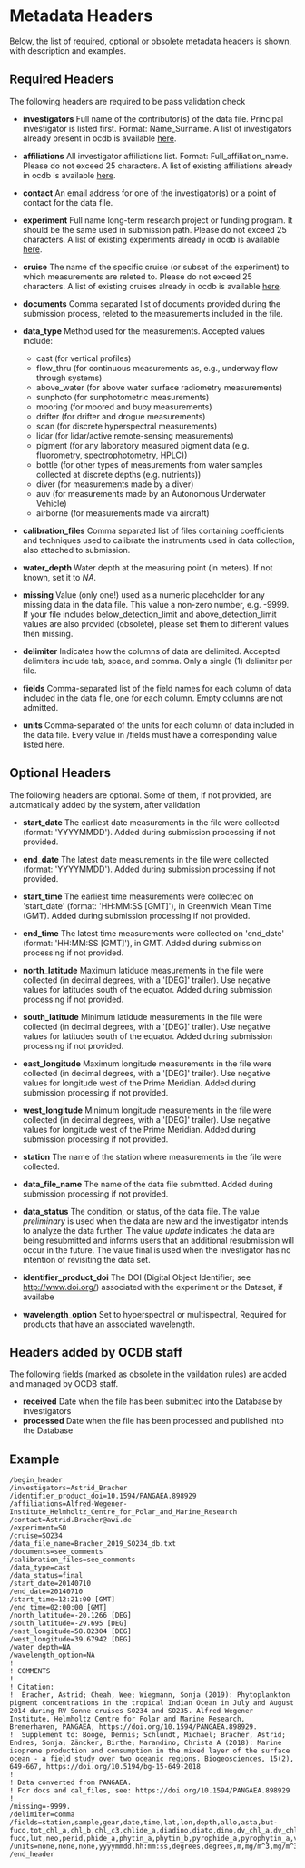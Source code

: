 # Metadata Headers

Below, the list of required, optional or obsolete metadata headers is shown, with description and examples.

## Required Headers

The following headers are required to be pass validation check

* __investigators__ Full name of the contributor(s) of the data file. Principal investigator is listed first. Format: Name_Surname. A list of investigators already present in ocdb is available [here](ocdb-PI-affiliation-experiment-cruise.md/#investigators).

* __affiliations__ All investigator affiliations list. Format: Full_affiliation_name. Please do not exceed 25 characters. A list of existing affiliations already in ocdb is available [here](ocdb-PI-affiliation-experiment-cruise.md/#affiliations). 

* __contact__ An email address for one of the investigator(s) or a point of contact for the data file. 

* __experiment__ Full name long-term research project or funding program. It should be the same used in submission path. Please do not exceed 25 characters. A list of existing experiments already in ocdb is available [here](ocdb-PI-affiliation-experiment-cruise.md/#experiments). 

* __cruise__ The name of the specific cruise (or subset of the experiment) to which measurements are releted to. Please do not exceed 25 characters. A list of existing cruises already in ocdb is available [here](ocdb-PI-affiliation-experiment-cruise.md/#cruises).

* __documents__ Comma separated list of documents provided during the submission process, releted to the measurements included in the file.

* **data_type**
	Method used for the measurements. Accepted values include:
	- cast (for vertical profiles)
	- flow_thru (for continuous measurements as, e.g., underway flow through systems)
	- above_water (for above water surface radiometry measurements)
	- sunphoto (for sunphotometric measurements)
	- mooring (for moored and buoy measurements)
	- drifter (for drifter and drogue measurements)
	- scan (for discrete hyperspectral measurements)
	- lidar (for lidar/active remote-sensing measurements)
	- pigment (for any laboratory measured pigment data (e.g. fluorometry, spectrophotometry, HPLC))
	- bottle (for other types of measurements from water samples collected at discrete depths (e.g. nutrients))
	- diver (for measurements made by a diver)
	- auv (for measurements made by an Autonomous Underwater Vehicle)
	- airborne (for measurements made via aircraft)

* **calibration_files** Comma separated list of files containing coefficients and techniques used to calibrate the instruments used in data collection, also attached to submission.

* **water_depth** Water depth at the measuring point (in meters). If not known, set it to _NA_.

* __missing__ Value (only one!) used as a numeric placeholder for any missing data in the data file. This value a non-zero number, e.g. -9999. If your file includes below_detection_limit and above_detection_limit  values are also provided (obsolete), please set them to different values then missing.

* __delimiter__ Indicates how the columns of data are delimited. Accepted delimiters include tab, space, and comma. Only a single (1) delimiter per file.

* __fields__ Comma-separated list of the field names for each column of data included in the data file, one for each column. Empty columns are not admitted.

* __units__ Comma-separated of the units for each column of data included in the data file. Every value in /fields must have a corresponding value listed here.


## Optional Headers
The following headers are optional. Some of them, if not provided, are automatically added by the system, after validation

* **start_date** The earliest date measurements in the file were collected (format: 'YYYYMMDD'). Added during submission processing if not provided.
 
* **end_date** The latest date measurements in the file were collected (format: 'YYYYMMDD'). Added during submission processing if not provided.

* **start_time** The earliest time measurements were collected on 'start_date' (format: 'HH:MM:SS [GMT]'), in Greenwich Mean Time (GMT). Added during submission processing if not provided.

* **end_time**
The latest time measurements were collected on 'end_date' (format: 'HH:MM:SS [GMT]'), in GMT. Added during submission processing if not provided.

* **north_latitude** Maximum latidude measurements in the file were collected (in decimal degrees, with a '[DEG]' trailer). Use negative values for latitudes south of the equator. Added during submission processing if not provided.
 
* **south_latitude** Minimum latidude measurements in the file were collected (in decimal degrees, with a '[DEG]' trailer). Use negative values for latitudes south of the equator. Added during submission processing if not provided.

* **east_longitude** Maximum longitude measurements in the file were collected (in decimal degrees, with a '[DEG]' trailer). Use negative values for longitude west of the Prime Meridian. Added during submission processing if not provided.

* **west_longitude** Minimum longitude measurements in the file were collected (in decimal degrees, with a '[DEG]' trailer). Use negative values for longitude west of the Prime Meridian. Added during submission processing if not provided.

* **station** The name of the station where measurements in the file were collected.

* **data_file_name** The name of the data file submitted. Added during submission processing if not provided. 

* **data_status** The condition, or status, of the data file. The value _preliminary_ is used when the data are new and the investigator intends to analyze the data further. The value _update_ indicates the data are being resubmitted and informs users that an additional resubmission will occur in the future. The value final is used when the investigator has no intention of revisiting the data set.

* **identifier_product_doi** The DOI (Digital Object Identifier; see http://www.doi.org/) associated with the experiment or the Dataset, if availabe

* **wavelength_option** Set to hyperspectral or multispectral, Required for products that have an associated wavelength.


## Headers added by OCDB staff
The following fields (marked as obsolete in the vaildation rules) are added and managed by OCDB staff.
* **received** Date when the file has been submitted into the Database by investigators
* **processed** Date when the file has been processed and published into the Database


## Example 

```eval_rst
/begin_header
/investigators=Astrid_Bracher
/identifier_product_doi=10.1594/PANGAEA.898929
/affiliations=Alfred-Wegener-Institute_Helmholtz_Centre_for_Polar_and_Marine_Research
/contact=Astrid.Bracher@awi.de
/experiment=SO
/cruise=SO234
/data_file_name=Bracher_2019_SO234_db.txt
/documents=see_comments
/calibration_files=see_comments
/data_type=cast
/data_status=final
/start_date=20140710
/end_date=20140710
/start_time=12:21:00 [GMT]
/end_time=02:00:00 [GMT]
/north_latitude=-20.1266 [DEG]
/south_latitude=-29.695 [DEG]
/east_longitude=58.82304 [DEG]
/west_longitude=39.67942 [DEG]
/water_depth=NA
/wavelength_option=NA
!
! COMMENTS
!
! Citation:
!  Bracher, Astrid; Cheah, Wee; Wiegmann, Sonja (2019): Phytoplankton pigment concentrations in the tropical Indian Ocean in July and August 2014 during RV Sonne cruises SO234 and SO235. Alfred Wegener Institute, Helmholtz Centre for Polar and Marine Research, Bremerhaven, PANGAEA, https://doi.org/10.1594/PANGAEA.898929. 
!  Supplement to: Booge, Dennis; Schlundt, Michael; Bracher, Astrid; Endres, Sonja; Zäncker, Birthe; Marandino, Christa A (2018): Marine isoprene production and consumption in the mixed layer of the surface ocean - a field study over two oceanic regions. Biogeosciences, 15(2), 649-667, https://doi.org/10.5194/bg-15-649-2018
!
! Data converted from PANGAEA.
! For docs and cal_files, see: https://doi.org/10.1594/PANGAEA.898929
!
/missing=-9999.
/delimiter=comma
/fields=station,sample,gear,date,time,lat,lon,depth,allo,asta,but-fuco,tot_chl_a,chl_b,chl_c3,chlide_a,diadino,diato,dino,dv_chl_a,dv_chl_b,fuco,hex-fuco,lut,neo,perid,phide_a,phytin_a,phytin_b,pyrophide_a,pyrophytin_a,viola,zea
/units=none,none,none,yyyymmdd,hh:mm:ss,degrees,degrees,m,mg/m^3,mg/m^3,mg/m^3,mg/m^3,mg/m^3,mg/m^3,mg/m^3,mg/m^3,mg/m^3,mg/m^3,mg/m^3,mg/m^3,mg/m^3,mg/m^3,mg/m^3,mg/m^3,mg/m^3,mg/m^3,mg/m^3,mg/m^3,mg/m^3,mg/m^3,mg/m^3,mg/m^3
/end_header

```